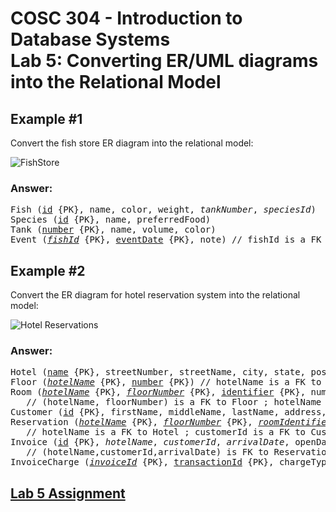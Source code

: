 # COSC 304 - Introduction to Database Systems<br>Lab 5: Converting ER/UML diagrams into the Relational Model

## Example #1

Convert the fish store ER diagram into the relational model:

![FishStore](img/FishStore.png)

### Answer:

<pre>
Fish (<u>id</u> {PK}, name, color, weight, <i>tankNumber</i>, <i>speciesId</i>)  // tankNumber is a FK to Tank, speciesId is a FK to Species
Species (<u>id</u> {PK}, name, preferredFood)
Tank (<u>number</u> {PK}, name, volume, color)
Event (<i><u>fishId</u></i> {PK}, <u>eventDate</u> {PK}, note) // fishId is a FK to Fish
</pre>

## Example #2

Convert the ER diagram for hotel reservation system into the relational model:

![Hotel Reservations](img/HotelReservationSystem.png)

### Answer:

<pre>
Hotel (<u>name</u> {PK}, streetNumber, streetName, city, state, postalCode, webAddress, phoneNumber)
Floor (<i><u>hotelName</u></i> {PK}, <u>number</u> {PK}) // hotelName is a FK to Hotel
Room (<i><u>hotelName</u></i> {PK}, <u><i>floorNumber</i></u> {PK}, <u>identifier</u> {PK}, numBeds, isSmokingRoom) 
   // (hotelName, floorNumber) is a FK to Floor ; hotelName is a FK to Hotel
Customer (<u>id</u> {PK}, firstName, middleName, lastName, address, city, state, country, postalCode, homePhoneNumber, workPhoneNumber, cellPhoneNumber, emailAddress)
Reservation (<i><u>hotelName</u></i> {PK}, <u><i>floorNumber</i></u> {PK}, <u><i>roomIdentifier</i></u> {PK}, <i><u>customerId</u></i> {PK}, <u>arrivalDate</u> {PK}, departDate, smokingRoom, numBeds, highOrLowFloor, creditCardType, creditCardNum, creditCardExpiry, <i>roomIdentifier</i>)
   // hotelName is a FK to Hotel ; customerId is a FK to Customer ; (hotelName, floorNumber, roomIdentifier) is a FK to Room
Invoice (<u>id</u> {PK}, <i>hotelName</i>, <i>customerId</i>, <i>arrivalDate</i>, openDate, closeDate, totalBalance) 
   // (hotelName,customerId,arrivalDate) is FK to Reservation
InvoiceCharge (<i><u>invoiceId</u></i> {PK}, <u>transactionId</u> {PK}, chargeType, description, amount) // InvoiceId is a FK to Invoice
</pre>

## [Lab 5 Assignment](assign/)
